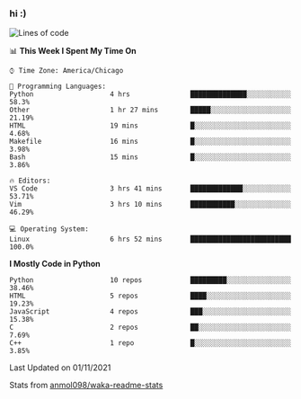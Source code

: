 ### hi :)

<!--START_SECTION:waka-->
![Lines of code](https://img.shields.io/badge/From%20Hello%20World%20I%27ve%20Written-886743%20lines%20of%20code-blue)

📊 **This Week I Spent My Time On** 

```text
⌚︎ Time Zone: America/Chicago

💬 Programming Languages: 
Python                   4 hrs               ██████████████░░░░░░░░░░░   58.3% 
Other                    1 hr 27 mins        █████░░░░░░░░░░░░░░░░░░░░   21.19% 
HTML                     19 mins             █░░░░░░░░░░░░░░░░░░░░░░░░   4.68% 
Makefile                 16 mins             █░░░░░░░░░░░░░░░░░░░░░░░░   3.98% 
Bash                     15 mins             █░░░░░░░░░░░░░░░░░░░░░░░░   3.86%

🔥 Editors: 
VS Code                  3 hrs 41 mins       █████████████░░░░░░░░░░░░   53.71% 
Vim                      3 hrs 10 mins       ███████████░░░░░░░░░░░░░░   46.29%

💻 Operating System: 
Linux                    6 hrs 52 mins       █████████████████████████   100.0%

```

**I Mostly Code in Python** 

```text
Python                   10 repos            █████████░░░░░░░░░░░░░░░░   38.46% 
HTML                     5 repos             ████░░░░░░░░░░░░░░░░░░░░░   19.23% 
JavaScript               4 repos             ███░░░░░░░░░░░░░░░░░░░░░░   15.38% 
C                        2 repos             ██░░░░░░░░░░░░░░░░░░░░░░░   7.69% 
C++                      1 repo              █░░░░░░░░░░░░░░░░░░░░░░░░   3.85%

```



 Last Updated on 01/11/2021
<!--END_SECTION:waka-->

Stats from [anmol098/waka-readme-stats](https://github.com/anmol098/waka-readme-stats)